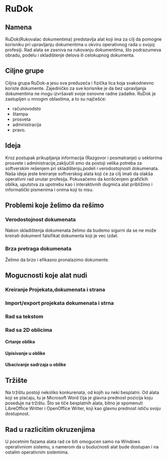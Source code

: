# RuDok

## Namena
RuDok(Rukovalac dokumentima) predstavlja alat koji ima za cilj da pomogne korisniku pri upravljanju dokumentima u okviru operativnog rada u svojoj profesiji. Rad alata se zasniva na rukovanju dokumentima, što podrazumeva obradu, podelu i skladištenje delova ili celokupnog dokumenta. 

## Ciljne grupe
Ciljna grupa RuDok-a jesu sva preduzeća i fizička lica koja svakodnevno koriste dokumente. Zajedničko za sve korisnike je da bez upravljanja dokumentima ne mogu izvršavati svoje osnovne radne zadatke. RuDok je zastupljen u mnogim oblastima, a to su najčešće:
+ računovodsto
+ štampa
+ prosveta
+ administracija
+ pravo.

## Ideja
Kroz postupak prikupljanja informacija (Razgovor i posmatranje) u sektorima prosvete i administracije,zaključili smo da postoji velika potreba za softverskim rešenjem pri skladištenju,podeli i verodostojnosti dokumenata. Naša ideja jeste kreiranje softverskog alata koji će za cilj imati da olakša operativni rad unutar profesija. Pokusaćemo da korišćenjem grafičkih oblika, uputstva za upotrebu kao i interaktivnih dugmića alat približimo i informatički pismenima i onima koji to nisu.

## Problemi koje želimo da rešimo

### Verodostojnost dokumenata
Nakon skladištenja dokumenata želimo da budemo sigurni da se ne može kreirati dokument falsifikat dokumenta koji je vec izdat.

### Brza pretraga dokumenata
Želimo da brzo i efikasno pronalazimo dokumente.


## Mogucnosti koje alat nudi
### Kreiranje Projekata,dokumenata i strana
### Import/export projekata dokumenata i strna
### 
### Rad sa tekstom 
### Rad sa 2D oblicima
#### Crtanje oblika
#### Upisivanje u oblike
#### Ubacivanje sadrzaja u oblike

## Tržište
Na tržištu postoji nekoliko konkurenata, od kojih su neki besplatni. Od alata koji se plaćaju, tu je Microsoft Word čija je glavna prednost pozicija koju poseduje na tržištu. Što se tiče besplatnih alata, bitno je spomenuti LibreOffice Writter i OpenOffice Writer, koji kao glavnu prednost ističu svoju dostupnost.

## Rad u razlicitim okruzenjima
U pocetnim fazama alata rad ce biti omogucen samo na Windows operativniom sistemu, s namerom da u budućnosti alat bude dostupan i na ostalim operativnim sistemima.
